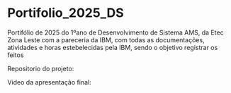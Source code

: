 # Portifolio_2025_DS
Portifólio de 2025 do 1ºano de Desenvolvimento de Sistema AMS, da Etec Zona Leste com a pareceria da IBM, com todas as documentações, atividades e horas estebelecidas pela IBM, sendo o objetivo registrar os feitos

Repositorio do projeto:

Video da apresentação final:
